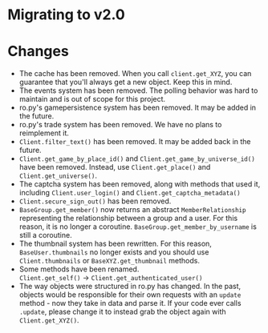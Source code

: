 # Migrating to v2.0

# Changes
- The cache has been removed. When you call `client.get_XYZ`, you can guarantee that you'll always get a new object.
  Keep this in mind.
- The events system has been removed. The polling behavior was hard to maintain and is out of scope for this project.
- ro.py's gamepersistence system has been removed. It may be added in the future.
- ro.py's trade system has been removed. We have no plans to reimplement it.
- `Client.filter_text()` has been removed. It may be added back in the future.
- `Client.get_game_by_place_id()` and `Client.get_game_by_universe_id()` have been removed. Instead, use
  `Client.get_place()` and `Client.get_universe()`.
- The captcha system has been removed, along with methods that used it, including `Client.user_login()` and
  `Client.get_captcha_metadata()`
- `Client.secure_sign_out()` has been removed.
- `BaseGroup.get_member()` now returns an abstract `MemberRelationship` representing the relationship between a group
  and a user. For this reason, it is no longer a coroutine. `BaseGroup.get_member_by_username` is still a coroutine.
- The thumbnail system has been rewritten. For this reason, `BaseUser.thumbnails` no longer exists and you should use
  `Client.thumbnails` or `BaseXYZ.get_thumbnail` methods.
- Some methods have been renamed.  
  `Client.get_self()` -> `Client.get_authenticated_user()`
- The way objects were structured in ro.py has changed. In the past, objects would be responsible for their own requests
  with an `update` method - now they take in data and parse it. If your code ever calls `.update`, please change it to
  instead grab the object again with `Client.get_XYZ()`.